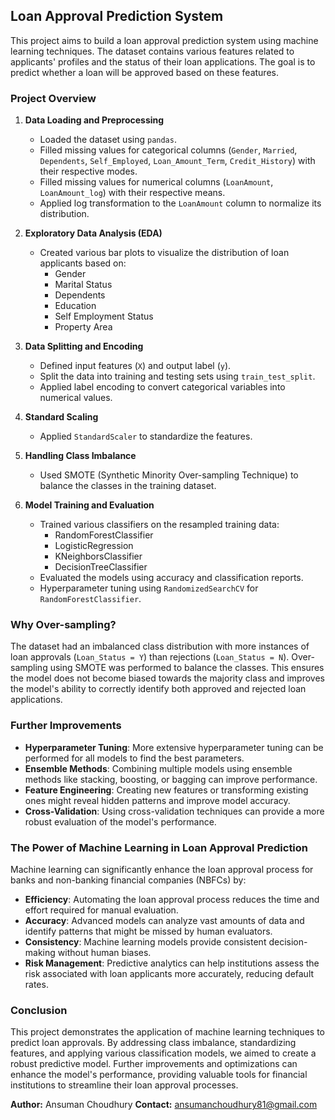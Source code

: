 ## Loan Approval Prediction System

This project aims to build a loan approval prediction system using machine learning techniques. The dataset contains various features related to applicants' profiles and the status of their loan applications. The goal is to predict whether a loan will be approved based on these features.

### Project Overview

1. **Data Loading and Preprocessing**
    - Loaded the dataset using `pandas`.
    - Filled missing values for categorical columns (`Gender`, `Married`, `Dependents`, `Self_Employed`, `Loan_Amount_Term`, `Credit_History`) with their respective modes.
    - Filled missing values for numerical columns (`LoanAmount`, `LoanAmount_log`) with their respective means.
    - Applied log transformation to the `LoanAmount` column to normalize its distribution.

2. **Exploratory Data Analysis (EDA)**
    - Created various bar plots to visualize the distribution of loan applicants based on:
        - Gender
        - Marital Status
        - Dependents
        - Education
        - Self Employment Status
        - Property Area

3. **Data Splitting and Encoding**
    - Defined input features (`X`) and output label (`y`).
    - Split the data into training and testing sets using `train_test_split`.
    - Applied label encoding to convert categorical variables into numerical values.

4. **Standard Scaling**
    - Applied `StandardScaler` to standardize the features.

5. **Handling Class Imbalance**
    - Used SMOTE (Synthetic Minority Over-sampling Technique) to balance the classes in the training dataset.

6. **Model Training and Evaluation**
    - Trained various classifiers on the resampled training data:
        - RandomForestClassifier
        - LogisticRegression
        - KNeighborsClassifier
        - DecisionTreeClassifier
    - Evaluated the models using accuracy and classification reports.
    - Hyperparameter tuning using `RandomizedSearchCV` for `RandomForestClassifier`.

### Why Over-sampling?

The dataset had an imbalanced class distribution with more instances of loan approvals (`Loan_Status = Y`) than rejections (`Loan_Status = N`). Over-sampling using SMOTE was performed to balance the classes. This ensures the model does not become biased towards the majority class and improves the model's ability to correctly identify both approved and rejected loan applications.

### Further Improvements

- **Hyperparameter Tuning**: More extensive hyperparameter tuning can be performed for all models to find the best parameters.
- **Ensemble Methods**: Combining multiple models using ensemble methods like stacking, boosting, or bagging can improve performance.
- **Feature Engineering**: Creating new features or transforming existing ones might reveal hidden patterns and improve model accuracy.
- **Cross-Validation**: Using cross-validation techniques can provide a more robust evaluation of the model's performance.

### The Power of Machine Learning in Loan Approval Prediction

Machine learning can significantly enhance the loan approval process for banks and non-banking financial companies (NBFCs) by:

- **Efficiency**: Automating the loan approval process reduces the time and effort required for manual evaluation.
- **Accuracy**: Advanced models can analyze vast amounts of data and identify patterns that might be missed by human evaluators.
- **Consistency**: Machine learning models provide consistent decision-making without human biases.
- **Risk Management**: Predictive analytics can help institutions assess the risk associated with loan applicants more accurately, reducing default rates.

### Conclusion

This project demonstrates the application of machine learning techniques to predict loan approvals. By addressing class imbalance, standardizing features, and applying various classification models, we aimed to create a robust predictive model. Further improvements and optimizations can enhance the model's performance, providing valuable tools for financial institutions to streamline their loan approval processes.


**Author:** Ansuman Choudhury
**Contact:** ansumanchoudhury81@gmail.com

